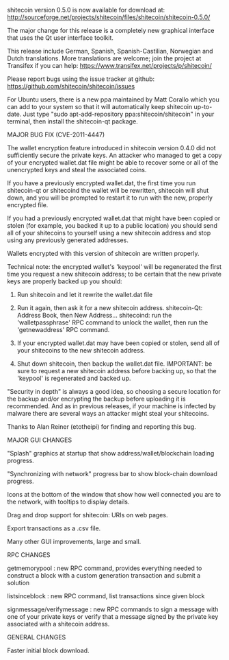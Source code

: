 shitecoin version 0.5.0 is now available for download at:
http://sourceforge.net/projects/shitecoin/files/shitecoin/shitecoin-0.5.0/

The major change for this release is a completely new graphical interface that uses the Qt user interface toolkit.

This release include German, Spanish, Spanish-Castilian, Norwegian and Dutch translations. More translations are welcome; join the project at Transifex if you can help:
https://www.transifex.net/projects/p/shitecoin/

Please report bugs using the issue tracker at github:
https://github.com/shitecoin/shitecoin/issues

For Ubuntu users, there is a new ppa maintained by Matt Corallo which you can add to your system so that it will automatically keep shitecoin up-to-date.  Just type "sudo apt-add-repository ppa:shitecoin/shitecoin" in your terminal, then install the shitecoin-qt package.

MAJOR BUG FIX  (CVE-2011-4447)

The wallet encryption feature introduced in shitecoin version 0.4.0 did not sufficiently secure the private keys. An attacker who
managed to get a copy of your encrypted wallet.dat file might be able to recover some or all of the unencrypted keys and steal the
associated coins.

If you have a previously encrypted wallet.dat, the first time you run shitecoin-qt or shitecoind the wallet will be rewritten, shitecoin will
shut down, and you will be prompted to restart it to run with the new, properly encrypted file.

If you had a previously encrypted wallet.dat that might have been copied or stolen (for example, you backed it up to a public
location) you should send all of your shitecoins to yourself using a new shitecoin address and stop using any previously generated addresses.

Wallets encrypted with this version of shitecoin are written properly.

Technical note: the encrypted wallet's 'keypool' will be regenerated the first time you request a new shitecoin address; to be certain that the
new private keys are properly backed up you should:

1. Run shitecoin and let it rewrite the wallet.dat file

2. Run it again, then ask it for a new shitecoin address.
shitecoin-Qt: Address Book, then New Address...
shitecoind: run the 'walletpassphrase' RPC command to unlock the wallet,  then run the 'getnewaddress' RPC command.

3. If your encrypted wallet.dat may have been copied or stolen, send  all of your shitecoins to the new shitecoin address.

4. Shut down shitecoin, then backup the wallet.dat file.
IMPORTANT: be sure to request a new shitecoin address before backing up, so that the 'keypool' is regenerated and backed up.

"Security in depth" is always a good idea, so choosing a secure location for the backup and/or encrypting the backup before uploading it is recommended. And as in previous releases, if your machine is infected by malware there are several ways an attacker might steal your shitecoins.

Thanks to Alan Reiner (etotheipi) for finding and reporting this bug.

MAJOR GUI CHANGES

"Splash" graphics at startup that show address/wallet/blockchain loading progress.

"Synchronizing with network" progress bar to show block-chain download progress.

Icons at the bottom of the window that show how well connected you are to the network, with tooltips to display details.

Drag and drop support for shitecoin: URIs on web pages.

Export transactions as a .csv file.

Many other GUI improvements, large and small.

RPC CHANGES

getmemorypool : new RPC command, provides everything needed to construct a block with a custom generation transaction and submit a solution

listsinceblock : new RPC command, list transactions since given block

signmessage/verifymessage : new RPC commands to sign a message with one of your private keys or verify that a message signed by the private key associated with a shitecoin address.

GENERAL CHANGES

Faster initial block download.
